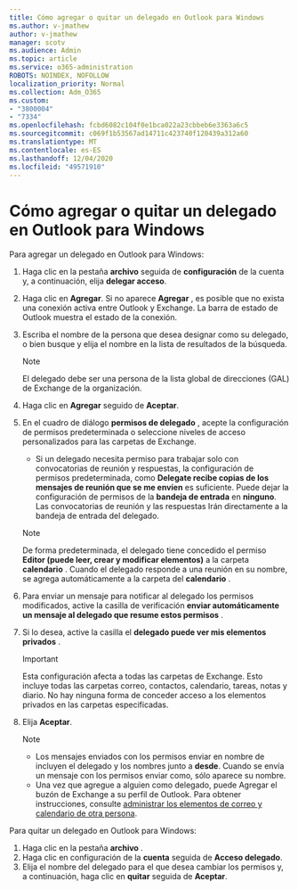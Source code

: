 ```yaml
---
title: Cómo agregar o quitar un delegado en Outlook para Windows
ms.author: v-jmathew
author: v-jmathew
manager: scotv
ms.audience: Admin
ms.topic: article
ms.service: o365-administration
ROBOTS: NOINDEX, NOFOLLOW
localization_priority: Normal
ms.collection: Adm_O365
ms.custom:
- "3800004"
- "7334"
ms.openlocfilehash: fcbd6082c104f0e1bca022a23cbbeb6e3363a6c5
ms.sourcegitcommit: c069f1b53567ad14711c423740f120439a312a60
ms.translationtype: MT
ms.contentlocale: es-ES
ms.lasthandoff: 12/04/2020
ms.locfileid: "49571910"
---
```

# <a name="how-to-add-or-remove-a-delegate-in-outlook-for-windows"></a>Cómo agregar o quitar un delegado en Outlook para Windows

Para agregar un delegado en Outlook para Windows: 

1. Haga clic en la pestaña **archivo** seguida de **configuración** de la cuenta y, a continuación, elija **delegar acceso**.
2. Haga clic en **Agregar**. Si no aparece **Agregar** , es posible que no exista una conexión activa entre Outlook y Exchange. La barra de estado de Outlook muestra el estado de la conexión.
3. Escriba el nombre de la persona que desea designar como su delegado, o bien busque y elija el nombre en la lista de resultados de la búsqueda.

    > [!NOTE]
    > El delegado debe ser una persona de la lista global de direcciones (GAL) de Exchange de la organización.
4. Haga clic en **Agregar** seguido de **Aceptar**.
5. En el cuadro de diálogo **permisos de delegado** , acepte la configuración de permisos predeterminada o seleccione niveles de acceso personalizados para las carpetas de Exchange.

    - Si un delegado necesita permiso para trabajar solo con convocatorias de reunión y respuestas, la configuración de permisos predeterminada, como **Delegate recibe copias de los mensajes de reunión que se me envíen** es suficiente. Puede dejar la configuración de permisos de la **bandeja de entrada** en **ninguno**. Las convocatorias de reunión y las respuestas Irán directamente a la bandeja de entrada del delegado.

    > [!NOTE]
    > De forma predeterminada, el delegado tiene concedido el permiso **Editor (puede leer, crear y modificar elementos)** a la carpeta **calendario** . Cuando el delegado responde a una reunión en su nombre, se agrega automáticamente a la carpeta del **calendario** .

5. Para enviar un mensaje para notificar al delegado los permisos modificados, active la casilla de verificación **enviar automáticamente un mensaje al delegado que resume estos permisos** .
6. Si lo desea, active la casilla el **delegado puede ver mis elementos privados** .

    > [!IMPORTANT]
    > Esta configuración afecta a todas las carpetas de Exchange. Esto incluye todas las carpetas correo, contactos, calendario, tareas, notas y diario. No hay ninguna forma de conceder acceso a los elementos privados en las carpetas especificadas.

7. Elija **Aceptar**.

    > [!NOTE]
    >
    > - Los mensajes enviados con los permisos enviar en nombre de incluyen el delegado y los nombres junto a **desde**. Cuando se envía un mensaje con los permisos enviar como, sólo aparece su nombre.
    > - Una vez que agregue a alguien como delegado, puede Agregar el buzón de Exchange a su perfil de Outlook. Para obtener instrucciones, consulte [administrar los elementos de correo y calendario de otra persona](https://support.microsoft.com/office/manage-another-person-s-mail-and-calendar-items-afb79d6b-2967-43b9-a944-a6b953190af5).

Para quitar un delegado en Outlook para Windows:

1. Haga clic en la pestaña **archivo** .
2. Haga clic en configuración de la **cuenta** seguida de **Acceso delegado**.
3. Elija el nombre del delegado para el que desea cambiar los permisos y, a continuación, haga clic en **quitar** seguida de **Aceptar**.
